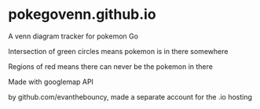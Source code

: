 # pokegovenn.github.io

A venn diagram tracker for pokemon Go

Intersection of green circles means pokemon is in there somewhere

Regions of red means there can never be the pokemon in there

Made with googlemap API

by github.com/evanthebouncy, made a separate account for the .io hosting
